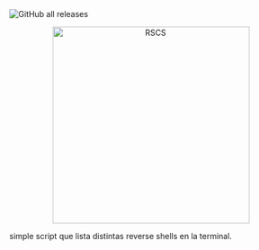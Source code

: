 <img alt="GitHub all releases" src="https://img.shields.io/github/downloads/Harrizzon/RSCS/total?style=for-the-badge">

<p align="center">
   <img src="https://github.com/Harrizzon/RSCS/blob/main/misc/RSCS_banner.png" width="350" title="RSCS">
</p>

simple script que lista distintas reverse shells en la terminal.
